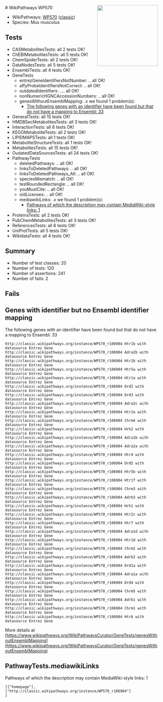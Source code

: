 <img style="float: right; width: 200px" src="https://upload.wikimedia.org/wikipedia/commons/thumb/8/83/Wplogo_with_text_500.png/640px-Wplogo_with_text_500.png" />
# WikiPathways WP570

* WikiPathways: [WP570](https://wikipathways.org/pathways/WP570) ([classic](https://classic.wikipathways.org/instance/WP570))
* Species: Mus musculus
## Tests
* CASMetabolitesTests: all 2 tests OK!
* ChEBIMetabolitesTests: all 5 tests OK!
* ChemSpiderTests: all 2 tests OK!
* DataNodesTests: all 5 tests OK!
* EnsemblTests: all 4 tests OK!
* GeneTests
    * entrezGeneIdentifiersNotNumber: .. all OK!
    * affyProbeIdentifiersNotCorrect: .. all OK!
    * outdatedIdentifiers: .... all OK!
    * nonNumericHGNCAccessionNumbers: .. all OK!
    * genesWithoutEnsemblMapping: .x we found 1 problem(s):
        * [The following genes with an identifier have been found but that do not have a mapping to Ensembl: 33](#c4e5434e)
* GeneralTests: all 15 tests OK!
* HMDBSecMetabolitesTests: all 3 tests OK!
* InteractionTests: all 8 tests OK!
* KEGGMetaboliteTests: all 2 tests OK!
* LIPIDMAPSTests: all 1 tests OK!
* MetaboliteStructureTests: all 1 tests OK!
* MetabolitesTests: all 15 tests OK!
* OudatedDataSourcesTests: all 24 tests OK!
* PathwayTests
    * deletedPathways: .. all OK!
    * linksToDeletedPathways: .. all OK!
    * linksToDeletedPathways_All: .. all OK!
    * speciesMismatch: .. all OK!
    * testRoundedRectangle: .. all OK!
    * youMustCite: .. all OK!
    * oldLicenses: .. all OK!
    * mediawikiLinks: .x we found 1 problem(s):
        * [Pathways of which the description may contain MediaWiki-style links: 1](#da69cf45)
* ProteinsTests: all 2 tests OK!
* PubChemMetabolitesTests: all 3 tests OK!
* ReferencesTests: all 6 tests OK!
* UniProtTests: all 5 tests OK!
* WikidataTests: all 4 tests OK!


## Summary

* Number of test classes: 20
* Number of tests: 120
* Number of assertions: 241
* Number of fails: 2

## Fails

<a name="c4e5434e" />

## Genes with identifier but no Ensembl identifier mapping

The following genes with an identifier have been found but that do not have a mapping to Ensembl: 33
```
http://classic.wikipathways.org/instance/WP570_r106904 Htr1b with datasource Entrez Gene
http://classic.wikipathways.org/instance/WP570_r106904 Adra2b with datasource Entrez Gene
http://classic.wikipathways.org/instance/WP570_r106904 Htr2b with datasource Entrez Gene
http://classic.wikipathways.org/instance/WP570_r106904 Htr5a with datasource Entrez Gene
http://classic.wikipathways.org/instance/WP570_r106904 Htr1a with datasource Entrez Gene
http://classic.wikipathways.org/instance/WP570_r106904 Drd2 with datasource Entrez Gene
http://classic.wikipathways.org/instance/WP570_r106904 Drd3 with datasource Entrez Gene
http://classic.wikipathways.org/instance/WP570_r106904 Adra2c with datasource Entrez Gene
http://classic.wikipathways.org/instance/WP570_r106904 Htr2a with datasource Entrez Gene
http://classic.wikipathways.org/instance/WP570_r106904 Chrm4 with datasource Entrez Gene
http://classic.wikipathways.org/instance/WP570_r106904 Hrh2 with datasource Entrez Gene
http://classic.wikipathways.org/instance/WP570_r106904 Adra1b with datasource Entrez Gene
http://classic.wikipathways.org/instance/WP570_r106904 Adra2a with datasource Entrez Gene
http://classic.wikipathways.org/instance/WP570_r106904 Htr4 with datasource Entrez Gene
http://classic.wikipathways.org/instance/WP570_r106904 Drd5 with datasource Entrez Gene
http://classic.wikipathways.org/instance/WP570_r106904 Htr5b with datasource Entrez Gene
http://classic.wikipathways.org/instance/WP570_r106904 Htr1f with datasource Entrez Gene
http://classic.wikipathways.org/instance/WP570_r106904 Chrm3 with datasource Entrez Gene
http://classic.wikipathways.org/instance/WP570_r106904 Adrb3 with datasource Entrez Gene
http://classic.wikipathways.org/instance/WP570_r106904 Hrh1 with datasource Entrez Gene
http://classic.wikipathways.org/instance/WP570_r106904 Htr2c with datasource Entrez Gene
http://classic.wikipathways.org/instance/WP570_r106904 Htr7 with datasource Entrez Gene
http://classic.wikipathways.org/instance/WP570_r106904 Adra1d with datasource Entrez Gene
http://classic.wikipathways.org/instance/WP570_r106904 Htr1d with datasource Entrez Gene
http://classic.wikipathways.org/instance/WP570_r106904 Chrm2 with datasource Entrez Gene
http://classic.wikipathways.org/instance/WP570_r106904 Adrb2 with datasource Entrez Gene
http://classic.wikipathways.org/instance/WP570_r106904 Drd1a with datasource Entrez Gene
http://classic.wikipathways.org/instance/WP570_r106904 Adra1a with datasource Entrez Gene
http://classic.wikipathways.org/instance/WP570_r106904 Drd4 with datasource Entrez Gene
http://classic.wikipathways.org/instance/WP570_r106904 Chrm5 with datasource Entrez Gene
http://classic.wikipathways.org/instance/WP570_r106904 Adrb1 with datasource Entrez Gene
http://classic.wikipathways.org/instance/WP570_r106904 Chrm1 with datasource Entrez Gene
http://classic.wikipathways.org/instance/WP570_r106904 Htr6 with datasource Entrez Gene
```

More details at [https://www.wikipathways.org/WikiPathwaysCurator/GeneTests/genesWithoutEnsemblMapping](https://www.wikipathways.org/WikiPathwaysCurator/GeneTests/genesWithoutEnsemblMapping)

<a name="da69cf45" />

## PathwayTests.mediawikiLinks

Pathways of which the description may contain MediaWiki-style links: 1
```
[["homepage"],
["http://classic.wikipathways.org/instance/WP570_r106904"]
]
```

